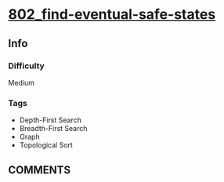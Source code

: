# [802_find-eventual-safe-states](https://leetcode.com/problems/find-eventual-safe-states)

## Info

### Difficulty

Medium

### Tags

- Depth-First Search
- Breadth-First Search
- Graph
- Topological Sort

## __COMMENTS__

>